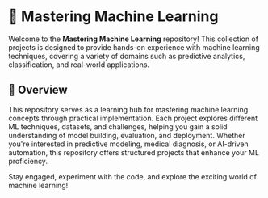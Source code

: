 # 📌 Mastering Machine Learning

Welcome to the **Mastering Machine Learning** repository! This collection of projects is designed to provide hands-on experience with machine learning techniques, covering a variety of domains such as predictive analytics, classification, and real-world applications.

## 🚀 Overview

This repository serves as a learning hub for mastering machine learning concepts through practical implementation. Each project explores different ML techniques, datasets, and challenges, helping you gain a solid understanding of model building, evaluation, and deployment. Whether you're interested in predictive modeling, medical diagnosis, or AI-driven automation, this repository offers structured projects that enhance your ML proficiency.

Stay engaged, experiment with the code, and explore the exciting world of machine learning!

